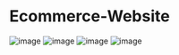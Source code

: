 # Ecommerce-Website
![image](https://user-images.githubusercontent.com/61489137/117567375-c7b74280-b0d9-11eb-8cfb-bc446f744e82.png)
![image](https://user-images.githubusercontent.com/61489137/117567433-faf9d180-b0d9-11eb-9cf4-4df8f299ab55.png)
![image](https://user-images.githubusercontent.com/61489137/117567499-32687e00-b0da-11eb-9c5d-02aa4e40bf54.png)
![image](https://user-images.githubusercontent.com/61489137/117568261-fda9f600-b0dc-11eb-93a2-142b31ae7c4b.png)

